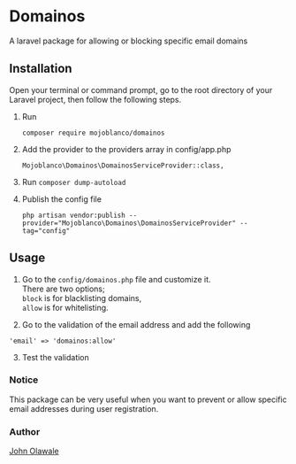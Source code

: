 # Domainos

A laravel package for allowing or blocking specific email domains

## Installation
Open your terminal or command prompt, go to the root directory of your Laravel project, then follow the following steps. 

1. Run
    ```
    composer require mojoblanco/domainos 
    ```

2. Add the provider to the providers array in config/app.php
    ```
    Mojoblanco\Domainos\DomainosServiceProvider::class,
    ```

3. Run ```composer dump-autoload```

4. Publish the config file
    ```
    php artisan vendor:publish --provider="Mojoblanco\Domainos\DomainosServiceProvider" --tag="config"
    ```

## Usage
1. Go to the `config/domainos.php` file and customize it. <br>There are two options;
<br>`block` is for blacklisting domains,
<br>`allow` is for whitelisting.

2. Go to the validation of the email address and add the following
```
'email' => 'domainos:allow'
```

3. Test the validation


### Notice
This package can be very useful when you want to prevent or allow specific email addresses during user registration.


### Author 
[John Olawale](http://twitter.com/themojoblanco)
